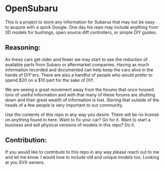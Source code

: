 # OpenSubaru

This is a project to store any information for Subarus that may not be easy to acquire with a quick Google. One day his repo may 
include anything from 3D models for bushings, open source diff controllers, or simple DIY guides. 

## Reasoning:

As these cars get older and fewer we may start to see the reduction of available parts from Subaru or aftermarket 
companies. Having as much information recorded and documented can help keep the cars alive in the hands of DIY'ers. There 
are also a handful of people who would prefer to spend $20 on a $10 part for the sake of DIY. 

We are seeing a great movement away from the forums that once housed tons of useful information and with that many of 
these forums are shutting down and their great wealth of information is lost. Storing that outside of the heads of a few people 
is very important to our community. 

Use the contents of this repo in any way you desire. There will be no license on anything found in here. Want to fix your car? Go for it. 
Want to start a business and sell physical versions of models in this repo? Do it.  

## Contribution:

If you would like to contribute to this repo in any way please reach out to me and let me know. I would love to include old and 
unique models too. Looking at you SVX owners. 
